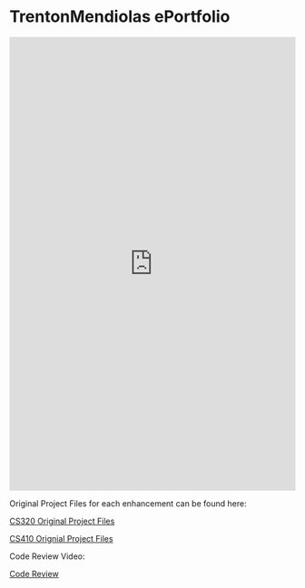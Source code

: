 # TrentonMendiolas ePortfolio

 <embed src="https://github.com/TrentonMendiola/TrentonMendiola.github.io/blob/main/Self%20Assessment%20Trenton%20Mendiola.pdf" width="100%" height="800px" />


Original Project Files for each enhancement can be found here:

<a href="https://github.com/TrentonMendiola/CS320Portfolio">CS320 Original Project Files</a>

<a href="https://github.com/TrentonMendiola/CS410-Portfolio/tree/main">CS410 Orignial Project Files</a>

Code Review Video: 

<a href="https://youtu.be/92CG8_-RgPs?si=79gh3d3kLFFpn9wL">Code Review</a>








